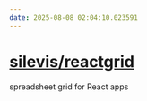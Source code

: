 ```yaml
---
date: 2025-08-08 02:04:10.023591
---
```


# [silevis/reactgrid](https://github.com/silevis/reactgrid)

spreadsheet grid for React apps